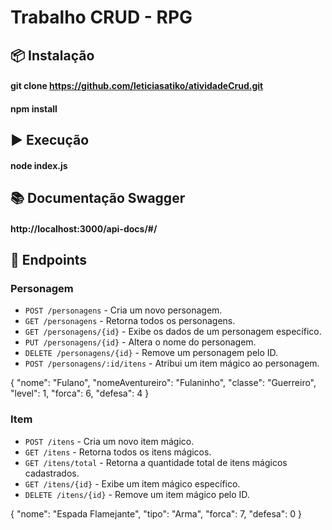 # Trabalho CRUD - RPG

## 📦 Instalação
#### git clone https://github.com/leticiasatiko/atividadeCrud.git
#### npm install

## ▶️ Execução
#### node index.js

## 📚 Documentação Swagger
#### http://localhost:3000/api-docs/#/

## 📁 Endpoints
### Personagem
- `POST /personagens` - Cria um novo personagem.
- `GET /personagens` - Retorna todos os personagens.
- `GET /personagens/{id}` - Exibe os dados de um personagem específico.
- `PUT /personagens/{id}` - Altera o nome do personagem.
- `DELETE /personagens/{id}` - Remove um personagem pelo ID.
- `POST /personagens/:id/itens` - Atribui um item mágico ao personagem.

{
  "nome": "Fulano",
  "nomeAventureiro": "Fulaninho",
  "classe": "Guerreiro",
  "level": 1,
  "forca": 6,
  "defesa": 4
}

### Item
- `POST /itens` - Cria um novo item mágico.
- `GET /itens` - Retorna todos os itens mágicos.
- `GET /itens/total` - Retorna a quantidade total de itens mágicos cadastrados.
- `GET /itens/{id}` - Exibe um item mágico específico.
- `DELETE /itens/{id}` - Remove um item mágico pelo ID.

{
  "nome": "Espada Flamejante",
  "tipo": "Arma",
  "forca": 7,
  "defesa": 0
}




